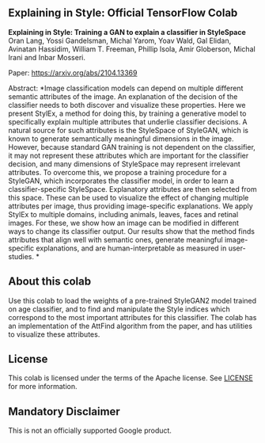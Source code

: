 ## Explaining in Style: Official TensorFlow Colab

**Explaining in Style: Training a GAN to explain a classifier in
StyleSpace**<br>
Oran Lang, Yossi Gandelsman, Michal Yarom, Yoav Wald, Gal Elidan, Avinatan
Hassidim, William T. Freeman, Phillip Isola, Amir Globerson, Michal Irani and
Inbar Mosseri.<br>

Paper: https://arxiv.org/abs/2104.13369

Abstract:
*Image classification models can depend on multiple different semantic attributes
of the image. An explanation of the decision of the classifier needs to both
discover and visualize these properties. Here we present StylEx, a method for
doing this, by training a generative model to specifically explain multiple
attributes that underlie classifier decisions. A natural source for such
attributes is the StyleSpace of StyleGAN, which is known to generate
semantically meaningful dimensions in the image. However, because standard GAN
training is not dependent on the classifier, it may not represent these
attributes which are important for the classifier decision, and many dimensions
of StyleSpace may represent irrelevant attributes. To overcome this, we propose
a training procedure for a StyleGAN, which incorporates the classifier model, in
order to learn a classifier-specific StyleSpace. Explanatory attributes are then
selected from this space. These can be used to visualize the effect of changing
multiple attributes per image, thus providing image-specific explanations. We
apply StylEx to multiple domains, including animals, leaves, faces and retinal
images. For these, we show how an image can be modified in different ways to
change its classifier output. Our results show that the method finds attributes
that align well with semantic ones, generate meaningful image-specific
explanations, and are human-interpretable as measured in user-studies. *

## About this colab

Use this colab to load the weights of a pre-trained StyleGAN2 model trained on
age classifier, and to find and manipulate the Style indices which correspond to
the most important attributes for this classifier. The colab has an
implementation of the AttFind algorithm from the paper, and has utilities to
visualize these attributes.

## License

This colab is licensed under the terms of the Apache license. See [LICENSE](LICENSE)
for more information.

## Mandatory Disclaimer

This is not an officially supported Google product.



